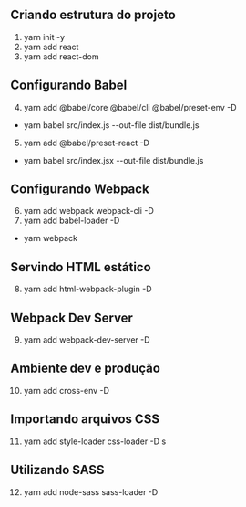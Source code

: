 ## Criando estrutura do projeto
1. yarn init -y
2. yarn add react
3. yarn add react-dom

## Configurando Babel
4. yarn add @babel/core @babel/cli @babel/preset-env -D
  - yarn babel src/index.js --out-file dist/bundle.js
5. yarn add @babel/preset-react -D
  - yarn babel src/index.jsx --out-file dist/bundle.js

## Configurando Webpack
6. yarn add webpack webpack-cli -D
7. yarn add babel-loader -D
  - yarn webpack

## Servindo HTML estático
8. yarn add html-webpack-plugin -D

## Webpack Dev Server
9. yarn add webpack-dev-server -D

## Ambiente dev e produção
10. yarn add cross-env -D

## Importando arquivos CSS
11. yarn add style-loader css-loader -D
s
## Utilizando SASS
12. yarn add node-sass sass-loader -D